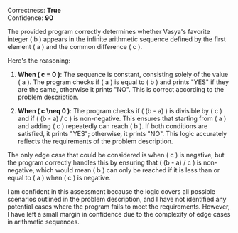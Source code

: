 Correctness: **True**  
Confidence: **90**

The provided program correctly determines whether Vasya's favorite integer \( b \) appears in the infinite arithmetic sequence defined by the first element \( a \) and the common difference \( c \).

Here's the reasoning:

1. **When \( c = 0 \)**: The sequence is constant, consisting solely of the value \( a \). The program checks if \( a \) is equal to \( b \) and prints "YES" if they are the same, otherwise it prints "NO". This is correct according to the problem description.

2. **When \( c \neq 0 \)**: The program checks if \( (b - a) \) is divisible by \( c \) and if \( (b - a) / c \) is non-negative. This ensures that starting from \( a \) and adding \( c \) repeatedly can reach \( b \). If both conditions are satisfied, it prints "YES"; otherwise, it prints "NO". This logic accurately reflects the requirements of the problem description.

The only edge case that could be considered is when \( c \) is negative, but the program correctly handles this by ensuring that \( (b - a) / c \) is non-negative, which would mean \( b \) can only be reached if it is less than or equal to \( a \) when \( c \) is negative.

I am confident in this assessment because the logic covers all possible scenarios outlined in the problem description, and I have not identified any potential cases where the program fails to meet the requirements. However, I have left a small margin in confidence due to the complexity of edge cases in arithmetic sequences.